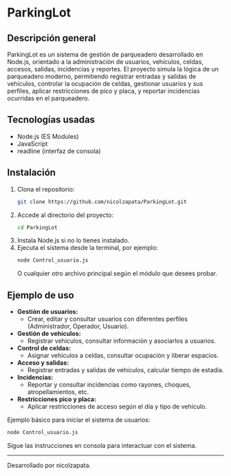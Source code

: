 # ParkingLot

## Descripción general

ParkingLot es un sistema de gestión de parqueadero desarrollado en Node.js, orientado a la administración de usuarios, vehículos, celdas, accesos, salidas, incidencias y reportes. El proyecto simula la lógica de un parqueadero moderno, permitiendo registrar entradas y salidas de vehículos, controlar la ocupación de celdas, gestionar usuarios y sus perfiles, aplicar restricciones de pico y placa, y reportar incidencias ocurridas en el parqueadero.

## Tecnologías usadas

- Node.js (ES Modules)
- JavaScript
- readline (interfaz de consola)

## Instalación

1. Clona el repositorio:
	 ```bash
	 git clone https://github.com/nicolzapata/ParkingLot.git
	 ```
2. Accede al directorio del proyecto:
	 ```bash
	 cd ParkingLot
	 ```
3. Instala Node.js si no lo tienes instalado.
4. Ejecuta el sistema desde la terminal, por ejemplo:
	 ```bash
	 node Control_usuario.js
	 ```
	 O cualquier otro archivo principal según el módulo que desees probar.

## Ejemplo de uso

- **Gestión de usuarios:**
	- Crear, editar y consultar usuarios con diferentes perfiles (Administrador, Operador, Usuario).
- **Gestión de vehículos:**
	- Registrar vehículos, consultar información y asociarlos a usuarios.
- **Control de celdas:**
	- Asignar vehículos a celdas, consultar ocupación y liberar espacios.
- **Acceso y salidas:**
	- Registrar entradas y salidas de vehículos, calcular tiempo de estadía.
- **Incidencias:**
	- Reportar y consultar incidencias como rayones, choques, atropellamientos, etc.
- **Restricciones pico y placa:**
	- Aplicar restricciones de acceso según el día y tipo de vehículo.

Ejemplo básico para iniciar el sistema de usuarios:
```bash
node Control_usuario.js
```

Sigue las instrucciones en consola para interactuar con el sistema.

---

Desarrollado por nicolzapata.
